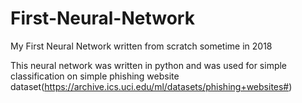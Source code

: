 # First-Neural-Network
My First Neural Network written from scratch sometime in 2018

This neural network was written in python and was used for simple classification on simple phishing website dataset(https://archive.ics.uci.edu/ml/datasets/phishing+websites#)
